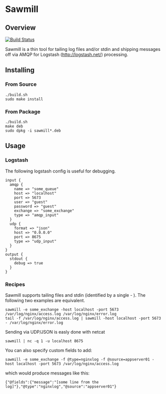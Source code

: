 # Sawmill

## Overview

[![Build Status](https://secure.travis-ci.org/jbussdieker/sawmill.png)](http://travis-ci.org/jbussdieker/sawmill)

Sawmill is a thin tool for tailing log files and/or stdin and shipping messages off via AMQP for Logstash (http://logstash.net/) processing.

## Installing

### From Source

`````
./build.sh
sudo make install
`````

### From Package

`````
./build.sh
make deb
sudo dpkg -i sawmill*.deb
`````

## Usage

### Logstash

The following logstash config is useful for debugging.

`````
input {
  amqp {
    name => "some_queue"
    host => "localhost"
    port => 5673
    user => "guest"
    password => "guest"
    exchange => "some_exchange"
    type => "amqp_input"
  }
  udp {
    format => "json"
    host => "0.0.0.0"
    port => 8675
    type => "udp_input"
  }
}
output {
  stdout {
    debug => true
  }
}
`````

### Recipes

Sawmill supports tailing files and stdin (identified by a single - ). The following two examples are equivalent.

`````
sawmill -e some_exchange -host localhost -port 5673 /var/log/nginx/access.log /var/log/nginx/error.log
tail -f /var/log/nginx/access.log | sawmill -host localhost -port 5673 - /var/log/nginx/error.log
`````

Sending via UDP/JSON is easly done with netcat

`````
sawmill | nc -q 1 -u localhost 8675
`````

You can also specify custom fields to add:

`````
sawmill -e some_exchange -f @type=nginxlog -f @source=appserver01 -host localhost -port 5673 /var/log/nginx/access.log
`````

which would produce messages like this:

`````
{"@fields":{"message":"[some line from the log]"},"@type":"nginxlog","@source":"appserver01"}
`````
